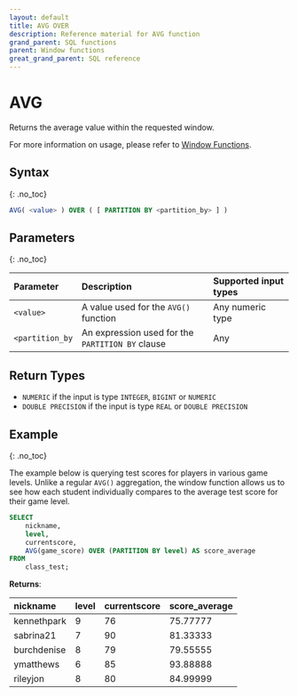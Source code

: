 ```yaml
---
layout: default
title: AVG OVER
description: Reference material for AVG function
grand_parent: SQL functions
parent: Window functions
great_grand_parent: SQL reference
---
```


# AVG

Returns the average value within the requested window.

For more information on usage, please refer to [Window Functions](./window-functions.md).

## Syntax
{: .no_toc}

```sql
AVG( <value> ) OVER ( [ PARTITION BY <partition_by> ] )
```

## Parameters
{: .no_toc}

| Parameter | Description |Supported input types | 
| :--------- | :----------------------------------------------- | :----------|
| `<value>`   | A value used for the `AVG()` function    | Any numeric type  | 
| `<partition_by`  | An expression used for the `PARTITION BY` clause | Any | 

## Return Types
* `NUMERIC` if the input is type `INTEGER`, `BIGINT` or `NUMERIC`
* `DOUBLE PRECISION` if the input is type `REAL` or `DOUBLE PRECISION`

## Example
{: .no_toc}

The example below is querying test scores for players in various game levels. Unlike a regular `AVG()` aggregation, the window function allows us to see how each student individually compares to the average test score for their game level.

```sql
SELECT
	nickname,
	level,
	currentscore,
	AVG(game_score) OVER (PARTITION BY level) AS score_average
FROM
	class_test;
```

**Returns**:


 | nickname | level | currentscore |    score_average    |
 |:------------|:-------------|:------------|:-------------------------|
 | kennethpark      |           9 |         76 | 75.77777       |
 | sabrina21   |           7 |         90 | 81.33333       |
 | burchdenise       |           8 |         79 | 79.55555      |
 | ymatthews      |           6 |         85 | 93.88888       |
| rileyjon      |           8 |         80 | 84.99999       |

